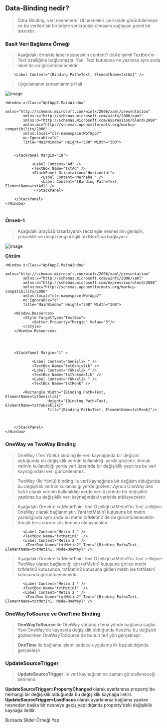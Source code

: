 ## Data-Binding nedir? ##

> Data-Binding, veri nesnelerini UI nesneleri içerisinde görüntülemeye ve bu verileri bir birleriyle senkronize olmasını sağlayan genel bir tekniktir.

### Basit Veri Bağlama Örneği ###

> Aşağıdaki örnekte label nesnesinin content'i txtAd isimli Textbox'ın Text özelliğine bağlanmıştır. Yani Text kutusuna ne yazılırsa aynı anda label'da da görüntülenecektir.

```xaml
    <Label Content="{Binding Path=Text, ElementName=txtAd}" />
```   
> Uygulamanın tamamlanmış Hali

![image](https://user-images.githubusercontent.com/28144917/157036442-8a0df817-97eb-48e2-871f-39ae39b75b3a.png)

```xaml
<Window x:Class="WpfApp7.MainWindow"
        xmlns="http://schemas.microsoft.com/winfx/2006/xaml/presentation"
        xmlns:x="http://schemas.microsoft.com/winfx/2006/xaml"
        xmlns:d="http://schemas.microsoft.com/expression/blend/2008"
        xmlns:mc="http://schemas.openxmlformats.org/markup-compatibility/2006"
        xmlns:local="clr-namespace:WpfApp7"
        mc:Ignorable="d"
        Title="MainWindow" Height="300" Width="300">

    
    <StackPanel Margin="10">
        
            <Label Content="Ad" />
            <TextBox Name="txtAd" />
            <StackPanel Orientation="Horizontal">
                <Label Content="Merhaba " />
                <Label Content="{Binding Path=Text, ElementName=txtAd}" />
             </StackPanel>

    </StackPanel>
</Window>


```

### Örnek-1 ###
> Aşağıdaki arayüzü tasarlayarak rectangle nesnesinin genişlik, yükseklik ve dolgu rengini ilgili textBox'lara bağlayınız

![image](https://user-images.githubusercontent.com/28144917/157038185-8147b9ac-e034-4d10-85d8-248accdde715.png)

**Çözüm**

```xaml
<Window x:Class="WpfApp7.MainWindow"
        xmlns="http://schemas.microsoft.com/winfx/2006/xaml/presentation"
        xmlns:x="http://schemas.microsoft.com/winfx/2006/xaml"
        xmlns:d="http://schemas.microsoft.com/expression/blend/2008"
        xmlns:mc="http://schemas.openxmlformats.org/markup-compatibility/2006"
        xmlns:local="clr-namespace:WpfApp7"
        mc:Ignorable="d"
        Title="MainWindow" Height="300" Width="300">

    <Window.Resources>
        <Style TargetType="TextBox">
            <Setter Property="Margin" Value="5"/>
        </Style>
    </Window.Resources>
    


    
    <StackPanel Margin="1" >
        
            <Label Content="Genişlik " />
            <TextBox Name="txtGenislik" />
            <Label Content="Yükselik " />
            <TextBox Name="txtYukseklik" />
            <Label Content="Yükselik " />
            <TextBox Name="txtRenk" />

        <Rectangle Width="{Binding Path=Text, ElementName=txtGenislik}"
                   Height="{Binding Path=Text, ElementName=txtYukseklik}"
                   Fill="{Binding Path=Text, ElementName=txtRenk}"/>



    </StackPanel>
</Window>

```
### OneWay ve TwoWay Binding ###
> OneWay (Tek Yönlü) binding ile  veri kaynağında bir değişim olduğunda  bu değişiklik verinin kullanıldığı yerde gözlenir. Ancak verinin kullanıldığı yerde veri üzerinde bir değişiklik yapılırsa bu veri kaynağındaki veri güncellenmez.

> TwoWay (İki Yönlü) binding ile  veri kaynağında bir değişim olduğunda  bu değişiklik verinin kullanıldığı yerde gözlenir.Ayrıca OneWay'den farklı olarak   verinin kullanıldığı yerde  veri üzerinde bir değişiklik yapılırsa bu değişiklik veri kaynağındaki veriyide etkileyecektir.


> Aşağıdaki Örnekte  txtMetin1'nin Text Özelliği txtMetin1'in Text zelliğine OneWay olarak bağlanmıştır. Yani txtMetin1 kutusuna bir metin yazıldığında aynı anda bu metin txtMetin2'de de görüntülenecektir. Ancak tersi durum söz konusu olmayacaktır.
```xaml
        <Label Content="Metin 1 " />
        <TextBox Name="txtMetin1"  />
        <Label Content="Metin 2 " />
         <TextBox Name="txtMetin2" Text="{Binding Path=Text, ElementName=txtMetin1, Mode=OneWay}" />
```

> Aşağıdaki Örnekte  txtMetin1'nin Text Özelliği txtMetin1'in Text zelliğine TwoWay olarak bağlandığı için  txtMetin1 kutusuna girilen metin txtMetin2 kutusunda, txtMetin2 kutusuna girilen metin  ise txtMetin1 kutusunda görüntülenecektir. 

```xaml
        <Label Content="Metin 1 " />
        <TextBox Name="txtMetin1"  />
        <Label Content="Metin 2 " />
         <TextBox Name="txtMetin2" Text="{Binding Path=Text, ElementName=txtMetin1, Mode=OneWay}" />
```

### OneWayToSource ve OneTime Binding ###
> **OneWayToSource** ile OneWay yönünün tersi yönde bağlama sağlar. Yani OneWay'de kaynakta değişiklik olduğunda hedefte bu değişikli gözlenirken  OneWayToSource'de bunun teri yön gerçekleşir.

> **OneTime** ile bağlama işlemi sadece uygulama ilk başlatıldığında gerçekleşir

### UpdateSourceTrigger ###
> **UpdateSourceTrigger** ile veri kaynağının ne zaman güncelleneceği belirlenir. 

**UpdateSourceTrigger=PropertyChanged** olarak ayarlanırsa property'de herhangi bir değişiklik olduğunda bu değişiklik kaynağa iletilir.
**UpdateSourceTrigger=LostFocus** olarak ayarlanırsa bağlama yapılan nesneden başka bir nesneye geçiş yapıldığında property'deki değişiklik  kaynağa iletilir.

Bursada Slider Örneği Yap
